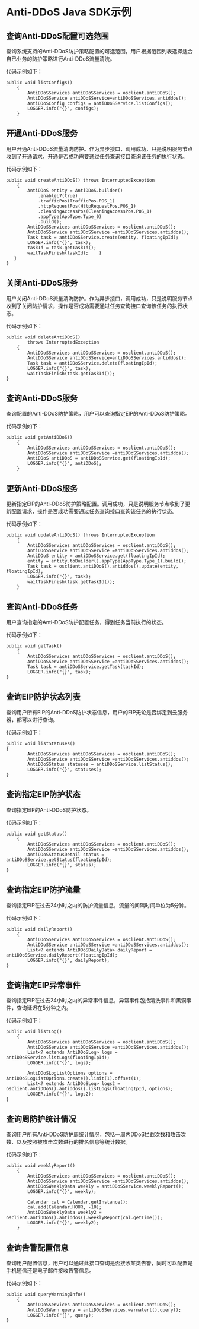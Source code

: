 # Anti-DDoS Java SDK示例<a name="sdk_01_0027"></a>

## 查询Anti-DDoS配置可选范围<a name="section3944661591450"></a>

查询系统支持的Anti-DDoS防护策略配置的可选范围，用户根据范围列表选择适合自已业务的防护策略进行Anti-DDoS流量清洗。

代码示例如下：

```
public void listConfigs()
    {
        AntiDDoSServices antiDDoSServices = osclient.antiDDoS();
        AntiDDoSService antiDDoSService=antiDDoSServices.antiddos();
        AntiDDoSConfig configs = antiDDoSService.listConfigs();
        LOGGER.info("{}", configs);
    }
```

## 开通Anti-DDoS服务<a name="section26684654172532"></a>

用户开通Anti-DDoS流量清洗防护。作为异步接口，调用成功，只是说明服务节点收到了开通请求，开通是否成功需要通过任务查询接口查询该任务的执行状态。

代码示例如下：

```
public void createAntiDDoS() throws InterruptedException
    {
        AntiDDoS entity = AntiDDoS.builder()
            .enableL7(true)
            .trafficPos(TrafficPos.POS_1)
            .httpRequestPos(HttpRequestPos.POS_1)
            .cleaningAccessPos(CleaningAccessPos.POS_1)
            .appType(AppType.Type_0)
            .build();
        AntiDDoSServices antiDDoSServices = osclient.antiDDoS();
        AntiDDoSService antiDDoSService =antiDDoSServices.antiddos();
        Task task = antiDDoSService.create(entity, floatingIpId);
        LOGGER.info("{}", task);
        taskId = task.getTaskId();
        waitTaskFinish(taskId);    }
   }
}
```

## 关闭Anti-DDoS服务<a name="section27490877172539"></a>

用户关闭Anti-DDoS流量清洗防护。作为异步接口，调用成功，只是说明服务节点收到了关闭防护请求，操作是否成功需要通过任务查询接口查询该任务的执行状态。

代码示例如下：

```
public void deleteAntiDDoS()
        throws InterruptedException
    {
        AntiDDoSServices antiDDoSServices = osclient.antiDDoS();
        AntiDDoSService antiDDoSService=antiDDoSServices.antiddos();
        Task task = antiDDoSService.delete(floatingIpId);
        LOGGER.info("{}", task);
        waitTaskFinish(task.getTaskId());
}
```

## 查询Anti-DDoS服务<a name="section13330669172546"></a>

查询配置的Anti-DDoS防护策略，用户可以查询指定EIP的Anti-DDoS防护策略。

代码示例如下：

```
public void getAntiDDoS()
    {
        AntiDDoSServices antiDDoSServices = osclient.antiDDoS();
        AntiDDoSService antiDDoSService =antiDDoSServices.antiddos();
        AntiDDoS antiDDoS = antiDDoSService.get(floatingIpId);
        LOGGER.info("{}", antiDDoS);
    }
```

## 更新Anti-DDoS服务<a name="section11656122172548"></a>

更新指定EIP的Anti-DDoS防护策略配置。调用成功，只是说明服务节点收到了更新配置请求，操作是否成功需要通过任务查询接口查询该任务的执行状态。

代码示例如下：

```
public void updateAntiDDoS() throws InterruptedException
    {
        AntiDDoSServices antiDDoSServices = osclient.antiDDoS();
        AntiDDoSService antiDDoSService =antiDDoSServices.antiddos();
        AntiDDoS entity = antiDDoSService.get(floatingIpId);
        entity = entity.toBuilder().appType(AppType.Type_1).build();
        Task task = osclient.antiDDoS().antiddos().update(entity, floatingIpId);
        LOGGER.info("{}", task);
        waitTaskFinish(task.getTaskId());
    }
```

## 查询Anti-DDoS任务<a name="section24002378172550"></a>

用户查询指定的Anti-DDoS防护配置任务，得到任务当前执行的状态。

代码示例如下：

```
public void getTask()
    {
        AntiDDoSServices antiDDoSServices = osclient.antiDDoS();
        AntiDDoSService antiDDoSService =antiDDoSServices.antiddos();
        Task task = antiDDoSService.getTask(taskId);
        LOGGER.info("{}", task);
}
```

## 查询EIP防护状态列表<a name="section4361571172552"></a>

查询用户所有EIP的Anti-DDoS防护状态信息，用户的EIP无论是否绑定到云服务器，都可以进行查询。

代码示例如下：

```
public void listStatuses()
{
        AntiDDoSServices antiDDoSServices = osclient.antiDDoS();
        AntiDDoSService antiDDoSService =antiDDoSServices.antiddos();
        AntiDDoSStatus statuses = antiDDoSService.listStatus();
        LOGGER.info("{}", statuses);
}
```

## 查询指定EIP防护状态<a name="section54758667172554"></a>

查询指定EIP的Anti-DDoS防护状态。

代码示例如下：

```
public void getStatus()
    {
        AntiDDoSServices antiDDoSServices = osclient.antiDDoS();
        AntiDDoSService antiDDoSService =antiDDoSServices.antiddos();
        AntiDDoSStatusDetail status = antiDDoSService.getStatus(floatingIpId);
        LOGGER.info("{}", status);
}
```

## 查询指定EIP防护流量<a name="section45228460172556"></a>

查询指定EIP在过去24小时之内的防护流量信息，流量的间隔时间单位为5分钟。

代码示例如下：

```
public void dailyReport()
    {
        AntiDDoSServices antiDDoSServices = osclient.antiDDoS();
        AntiDDoSService antiDDoSService =antiDDoSServices.antiddos();
        List<? extends AntiDDoSDailyData> dailyReport = antiDDoSService.dailyReport(floatingIpId);
        LOGGER.info("{}", dailyReport);
}
```

## 查询指定EIP异常事件<a name="section9504791172557"></a>

查询指定EIP在过去24小时之内的异常事件信息，异常事件包括清洗事件和黑洞事件，查询延迟在5分钟之内。

代码示例如下：

```
public void listLog()
    {
        AntiDDoSServices antiDDoSServices = osclient.antiDDoS();
        AntiDDoSService antiDDoSService =antiDDoSServices.antiddos();
        List<? extends AntiDDoSLog> logs = antiDDoSService.listLogs(floatingIpId);
        LOGGER.info("{}", logs);
        
        AntiDDoSLogListOptions options = AntiDDoSLogListOptions.create().limit(1).offset(1);
        List<? extends AntiDDoSLog> logs2 = osclient.antiDDoS().antiddos().listLogs(floatingIpId, options);
        LOGGER.info("{}", logs2);
}
```

## 查询周防护统计情况<a name="section61032237172559"></a>

查询用户所有Anti-DDoS防护周统计情况，包括一周内DDoS拦截次数和攻击次数、以及按照被攻击次数进行的排名信息等统计数据。

代码示例如下：

```
public void weeklyReport()
    {
        AntiDDoSServices antiDDoSServices = osclient.antiDDoS();
        AntiDDoSService antiDDoSService =antiDDoSServices.antiddos();
        AntiDDoSWeeklyData weekly = antiDDoSService.weeklyReport();
        LOGGER.info("{}", weekly);
        
        Calendar cal = Calendar.getInstance();
        cal.add(Calendar.HOUR, -10);
        AntiDDoSWeeklyData weekly2 = osclient.antiDDoS().antiddos().weeklyReport(cal.getTime());
        LOGGER.info("{}", weekly2);
    }
```

## 查询告警配置信息<a name="section5968868717261"></a>

查询用户配置信息，用户可以通过此接口查询是否接收某类告警，同时可以配置是手机短信还是电子邮件接收告警信息。

代码示例如下：

```
public void queryWarningInfo()
    {
        AntiDDoSServices antiDDoSServices = osclient.antiDDoS();
        AntiDDoSWarn query = antiDDoSServices.warnalert().query();
        LOGGER.info("{}", query);
}
```


